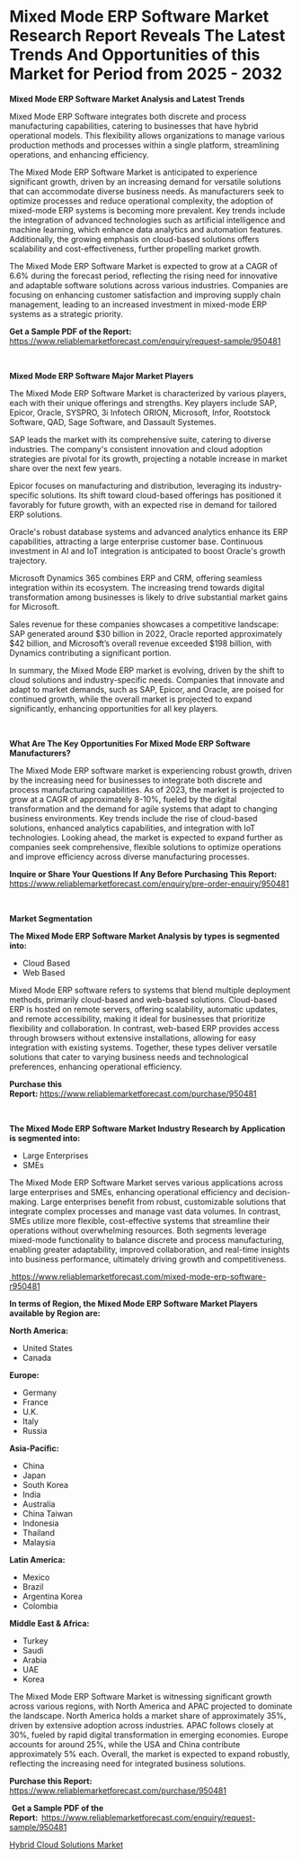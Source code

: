 <p><h1>Mixed Mode ERP Software Market Research Report Reveals The Latest Trends And Opportunities of this Market for Period from 2025 - 2032</h1></p><p><strong>Mixed Mode ERP Software Market Analysis and Latest Trends</strong></p>
<p><p>Mixed Mode ERP Software integrates both discrete and process manufacturing capabilities, catering to businesses that have hybrid operational models. This flexibility allows organizations to manage various production methods and processes within a single platform, streamlining operations, and enhancing efficiency.</p><p>The Mixed Mode ERP Software Market is anticipated to experience significant growth, driven by an increasing demand for versatile solutions that can accommodate diverse business needs. As manufacturers seek to optimize processes and reduce operational complexity, the adoption of mixed-mode ERP systems is becoming more prevalent. Key trends include the integration of advanced technologies such as artificial intelligence and machine learning, which enhance data analytics and automation features. Additionally, the growing emphasis on cloud-based solutions offers scalability and cost-effectiveness, further propelling market growth.</p><p>The Mixed Mode ERP Software Market is expected to grow at a CAGR of 6.6% during the forecast period, reflecting the rising need for innovative and adaptable software solutions across various industries. Companies are focusing on enhancing customer satisfaction and improving supply chain management, leading to an increased investment in mixed-mode ERP systems as a strategic priority.</p></p>
<p><strong>Get a Sample PDF of the Report:&nbsp;</strong> <a href="https://www.reliablemarketforecast.com/enquiry/request-sample/950481?utm_campaign=3050&utm_medium=2&utm_source=Github&utm_content=ia&utm_term=06032025&utm_id=mixed-mode-erp-software">https://www.reliablemarketforecast.com/enquiry/request-sample/950481</a></p>
<p>&nbsp;</p>
<p><strong>Mixed Mode ERP Software Major Market Players</strong></p>
<p><p>The Mixed Mode ERP Software Market is characterized by various players, each with their unique offerings and strengths. Key players include SAP, Epicor, Oracle, SYSPRO, 3i Infotech ORION, Microsoft, Infor, Rootstock Software, QAD, Sage Software, and Dassault Systemes. </p><p>SAP leads the market with its comprehensive suite, catering to diverse industries. The company's consistent innovation and cloud adoption strategies are pivotal for its growth, projecting a notable increase in market share over the next few years.</p><p>Epicor focuses on manufacturing and distribution, leveraging its industry-specific solutions. Its shift toward cloud-based offerings has positioned it favorably for future growth, with an expected rise in demand for tailored ERP solutions.</p><p>Oracle's robust database systems and advanced analytics enhance its ERP capabilities, attracting a large enterprise customer base. Continuous investment in AI and IoT integration is anticipated to boost Oracle's growth trajectory.</p><p>Microsoft Dynamics 365 combines ERP and CRM, offering seamless integration within its ecosystem. The increasing trend towards digital transformation among businesses is likely to drive substantial market gains for Microsoft.</p><p>Sales revenue for these companies showcases a competitive landscape: SAP generated around $30 billion in 2022, Oracle reported approximately $42 billion, and Microsoft’s overall revenue exceeded $198 billion, with Dynamics contributing a significant portion.</p><p>In summary, the Mixed Mode ERP market is evolving, driven by the shift to cloud solutions and industry-specific needs. Companies that innovate and adapt to market demands, such as SAP, Epicor, and Oracle, are poised for continued growth, while the overall market is projected to expand significantly, enhancing opportunities for all key players.</p></p>
<p>&nbsp;</p>
<p><strong>What Are The Key Opportunities For Mixed Mode ERP Software Manufacturers?</strong></p>
<p><p>The Mixed Mode ERP software market is experiencing robust growth, driven by the increasing need for businesses to integrate both discrete and process manufacturing capabilities. As of 2023, the market is projected to grow at a CAGR of approximately 8-10%, fueled by the digital transformation and the demand for agile systems that adapt to changing business environments. Key trends include the rise of cloud-based solutions, enhanced analytics capabilities, and integration with IoT technologies. Looking ahead, the market is expected to expand further as companies seek comprehensive, flexible solutions to optimize operations and improve efficiency across diverse manufacturing processes.</p></p>
<p><strong>Inquire or Share Your Questions If Any Before Purchasing This Report:</strong> <a href="https://www.reliablemarketforecast.com/enquiry/pre-order-enquiry/950481?utm_campaign=3050&utm_medium=2&utm_source=Github&utm_content=ia&utm_term=06032025&utm_id=mixed-mode-erp-software">https://www.reliablemarketforecast.com/enquiry/pre-order-enquiry/950481</a></p>
<p>&nbsp;</p>
<p><strong>Market Segmentation</strong></p>
<p><strong>The Mixed Mode ERP Software Market Analysis by types is segmented into:</strong></p>
<p><ul><li>Cloud Based</li><li>Web Based</li></ul></p>
<p><p>Mixed Mode ERP software refers to systems that blend multiple deployment methods, primarily cloud-based and web-based solutions. Cloud-based ERP is hosted on remote servers, offering scalability, automatic updates, and remote accessibility, making it ideal for businesses that prioritize flexibility and collaboration. In contrast, web-based ERP provides access through browsers without extensive installations, allowing for easy integration with existing systems. Together, these types deliver versatile solutions that cater to varying business needs and technological preferences, enhancing operational efficiency.</p></p>
<p><strong>Purchase this Report:&nbsp;</strong><a href="https://www.reliablemarketforecast.com/purchase/950481?utm_campaign=3050&utm_medium=2&utm_source=Github&utm_content=ia&utm_term=06032025&utm_id=mixed-mode-erp-software">https://www.reliablemarketforecast.com/purchase/950481</a></p>
<p>&nbsp;</p>
<p><strong>The Mixed Mode ERP Software Market Industry Research by Application is segmented into:</strong></p>
<p><ul><li>Large Enterprises</li><li>SMEs</li></ul></p>
<p><p>The Mixed Mode ERP Software Market serves various applications across large enterprises and SMEs, enhancing operational efficiency and decision-making. Large enterprises benefit from robust, customizable solutions that integrate complex processes and manage vast data volumes. In contrast, SMEs utilize more flexible, cost-effective systems that streamline their operations without overwhelming resources. Both segments leverage mixed-mode functionality to balance discrete and process manufacturing, enabling greater adaptability, improved collaboration, and real-time insights into business performance, ultimately driving growth and competitiveness.</p></p>
<p><a href="https://www.reliablemarketforecast.com/mixed-mode-erp-software-r950481?utm_campaign=3050&utm_medium=2&utm_source=Github&utm_content=ia&utm_term=06032025&utm_id=mixed-mode-erp-software">&nbsp;https://www.reliablemarketforecast.com/mixed-mode-erp-software-r950481</a></p>
<p><strong>In terms of Region, the Mixed Mode ERP Software Market Players available by Region are:</strong></p>
<p>
    <p> <strong> North America: </strong>
        <ul>
            <li>United States</li>
            <li>Canada</li>
        </ul>
        </p> 
    <p> <strong> Europe: </strong>
        <ul>
            <li>Germany</li>
            <li>France</li>
            <li>U.K.</li>
            <li>Italy</li>
            <li>Russia</li>
        </ul>
        </p> 
    <p> <strong> Asia-Pacific: </strong>
        <ul>
            <li>China</li>
            <li>Japan</li>
            <li>South Korea</li>
            <li>India</li>
            <li>Australia</li>
            <li>China Taiwan</li>
            <li>Indonesia</li>
            <li>Thailand</li>
            <li>Malaysia</li>
        </ul>
        </p> 
    <p> <strong> Latin America: </strong>
        <ul>
            <li>Mexico</li>
            <li>Brazil</li>
            <li>Argentina Korea</li>
            <li>Colombia</li>
        </ul>
        </p> 
    <p> <strong> Middle East & Africa: </strong>
        <ul>
            <li>Turkey</li>
            <li>Saudi</li>
            <li>Arabia</li>
            <li>UAE</li>
            <li>Korea</li>
        </ul>
    </p>
    </p>
<p><p>The Mixed Mode ERP Software Market is witnessing significant growth across various regions, with North America and APAC projected to dominate the landscape. North America holds a market share of approximately 35%, driven by extensive adoption across industries. APAC follows closely at 30%, fueled by rapid digital transformation in emerging economies. Europe accounts for around 25%, while the USA and China contribute approximately 5% each. Overall, the market is expected to expand robustly, reflecting the increasing need for integrated business solutions.</p></p>
<p><strong>Purchase this Report: </strong><a href="https://www.reliablemarketforecast.com/purchase/950481?utm_campaign=3050&utm_medium=2&utm_source=Github&utm_content=ia&utm_term=06032025&utm_id=mixed-mode-erp-software">https://www.reliablemarketforecast.com/purchase/950481</a></p>
<p>&nbsp;<strong>Get a Sample PDF of the Report:&nbsp;&nbsp;</strong><a href="https://www.reliablemarketforecast.com/enquiry/request-sample/950481?utm_campaign=3050&utm_medium=2&utm_source=Github&utm_content=ia&utm_term=06032025&utm_id=mixed-mode-erp-software">https://www.reliablemarketforecast.com/enquiry/request-sample/950481</a></p>
<p><strong></strong></p>
<p><p><a href="https://github.com/birbamanan03/Market-Research-Report-List-1/blob/main/hybrid-cloud-solutions-market.md?utm_campaign=3050&utm_medium=2&utm_source=Github&utm_content=ia&utm_term=06032025&utm_id=mixed-mode-erp-software">Hybrid Cloud Solutions Market</a></p></p>